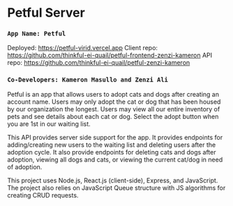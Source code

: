 # Petful Server

### `App Name: Petful`
Deployed: https://petful-virid.vercel.app
Client repo: https://github.com/thinkful-ei-quail/petful-frontend-zenzi-kameron
API repo: https://github.com/thinkful-ei-quail/petful-zenzi-kameron

### `Co-Developers: Kameron Masullo and Zenzi Ali`
Petful is an app that allows users to adopt cats and dogs after creating an account name. Users may only adopt the cat or dog that has been housed by our organization the longest. Users may view all our entire inventory of pets and see details about each cat or dog. Select the adopt button when you are 1st in our waiting list.

This API provides server side support for the app. It provides endpoints for adding/creating new users to the waiting list and deleting users after the adoption cycle. It also provide endpoints for deleting cats and dogs after adoption, viewing all dogs and cats, or viewing the current cat/dog in need of adoption.

This project uses Node.js, React.js (client-side), Express, and JavaScript. The project also relies on JavaScript Queue structure with JS algorithms for creating CRUD requests.